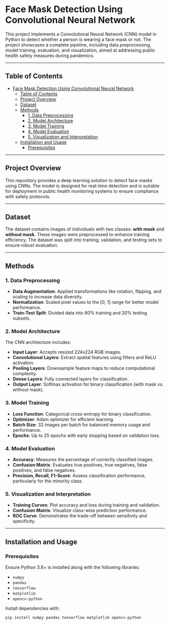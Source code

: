 # Face Mask Detection Using Convolutional Neural Network

This project implements a Convolutional Neural Network (CNN) model in Python to detect whether a person is wearing a face mask or not. The project showcases a complete pipeline, including data preprocessing, model training, evaluation, and visualization, aimed at addressing public health safety measures during pandemics.

---

## Table of Contents

- [Face Mask Detection Using Convolutional Neural Network](#face-mask-detection-using-convolutional-neural-network)
  - [Table of Contents](#table-of-contents)
  - [Project Overview](#project-overview)
  - [Dataset](#dataset)
  - [Methods](#methods)
    - [1. Data Preprocessing](#1-data-preprocessing)
    - [2. Model Architecture](#2-model-architecture)
    - [3. Model Training](#3-model-training)
    - [4. Model Evaluation](#4-model-evaluation)
    - [5. Visualization and Interpretation](#5-visualization-and-interpretation)
  - [Installation and Usage](#installation-and-usage)
    - [Prerequisites](#prerequisites)

---

## Project Overview

This repository provides a deep learning solution to detect face masks using CNNs. The model is designed for real-time detection and is suitable for deployment in public health monitoring systems to ensure compliance with safety protocols.

---

## Dataset

The dataset contains images of individuals with two classes: **with mask** and **without mask**. These images were preprocessed to enhance training efficiency. The dataset was split into training, validation, and testing sets to ensure robust evaluation.

---

## Methods

### 1. Data Preprocessing

- **Data Augmentation**: Applied transformations like rotation, flipping, and scaling to increase data diversity.
- **Normalization**: Scaled pixel values to the [0, 1] range for better model performance.
- **Train-Test Split**: Divided data into 80% training and 20% testing subsets.

### 2. Model Architecture

The CNN architecture includes:
- **Input Layer**: Accepts resized 224x224 RGB images.
- **Convolutional Layers**: Extract spatial features using filters and ReLU activation.
- **Pooling Layers**: Downsample feature maps to reduce computational complexity.
- **Dense Layers**: Fully connected layers for classification.
- **Output Layer**: Softmax activation for binary classification (with mask vs. without mask).

### 3. Model Training

- **Loss Function**: Categorical cross-entropy for binary classification.
- **Optimizer**: Adam optimizer for efficient learning.
- **Batch Size**: 32 images per batch for balanced memory usage and performance.
- **Epochs**: Up to 25 epochs with early stopping based on validation loss.

### 4. Model Evaluation

- **Accuracy**: Measures the percentage of correctly classified images.
- **Confusion Matrix**: Evaluates true positives, true negatives, false positives, and false negatives.
- **Precision, Recall, F1-Score**: Assess classification performance, particularly for the minority class.

### 5. Visualization and Interpretation

- **Training Curves**: Plot accuracy and loss during training and validation.
- **Confusion Matrix**: Visualize class-wise prediction performance.
- **ROC Curve**: Demonstrates the trade-off between sensitivity and specificity.

---

## Installation and Usage

### Prerequisites

Ensure Python 3.8+ is installed along with the following libraries:
- `numpy`
- `pandas`
- `tensorflow`
- `matplotlib`
- `opencv-python`

Install dependencies with:
```bash
pip install numpy pandas tensorflow matplotlib opencv-python
```